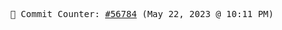 <p align="center">
    <samp>
        📮 Commit Counter: <a href="https://github.com/Javascript-void0/Javascript-void0/commits/main">#56784</a> (May 22, 2023 @ 10:11 PM)
    </samp>
</p>